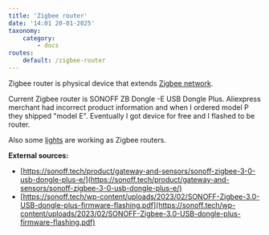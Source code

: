 ```yaml
---
title: 'Zigbee router'
date: '14:01 20-01-2025'
taxonomy:
    category:
        - docs
routes:
    default: /zigbee-router
---
```


Zigbee router is physical device that extends [Zigbee network](/zigbee-network).

Current Zigbee router is SONOFF ZB Dongle -E USB Dongle Plus. Aliexpress merchant had incorrect product information and when I ordered model P they shipped "model E". Eventually I got device for free and I flashed to be router.

Also some [lights](/lights) are working as Zigbee routers.

**External sources:**
* [https://sonoff.tech/product/gateway-and-sensors/sonoff-zigbee-3-0-usb-dongle-plus-e/](https://sonoff.tech/product/gateway-and-sensors/sonoff-zigbee-3-0-usb-dongle-plus-e/)
* [https://sonoff.tech/wp-content/uploads/2023/02/SONOFF-Zigbee-3.0-USB-dongle-plus-firmware-flashing.pdf](https://sonoff.tech/wp-content/uploads/2023/02/SONOFF-Zigbee-3.0-USB-dongle-plus-firmware-flashing.pdf)